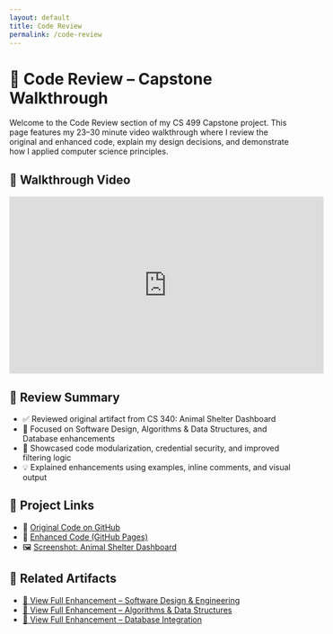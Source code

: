 ```yaml
---
layout: default
title: Code Review
permalink: /code-review
---
```


# 🧪 Code Review – Capstone Walkthrough

Welcome to the Code Review section of my CS 499 Capstone project. This page features my 23–30 minute video walkthrough where I review the original and enhanced code, explain my design decisions, and demonstrate how I applied computer science principles.

## 🎥 Walkthrough Video

<iframe width="560" height="315" src="https://www.youtube.com/embed/NTrtEVuawBM" title="Capstone Code Review Walkthrough" frameborder="0" allowfullscreen></iframe>

## 📌 Review Summary

- ✅ Reviewed original artifact from CS 340: Animal Shelter Dashboard  
- 🔐 Focused on Software Design, Algorithms & Data Structures, and Database enhancements  
- 📂 Showcased code modularization, credential security, and improved filtering logic  
- 💡 Explained enhancements using examples, inline comments, and visual output  

## 📁 Project Links

- 📁 [Original Code on GitHub](https://github.com/GregoriaRamirez/CS-499-Capstone/tree/main/original_code)
- 📁 [Enhanced Code (GitHub Pages)](https://gregoriaramirez.github.io/artifact-software)
- 🖼️ [Screenshot: Animal Shelter Dashboard](/assets/Animal_Shelter_Dashboard.png)

## 📝 Related Artifacts

- [🔗 View Full Enhancement – Software Design & Engineering](artifact-software.md)
- [🔗 View Full Enhancement – Algorithms & Data Structures](artifact-algorithms.md)
- [🔗 View Full Enhancement – Database Integration](artifact-databases.md)
